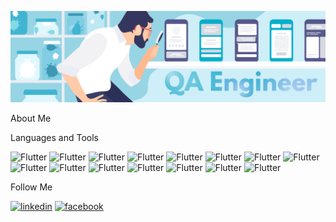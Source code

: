 [![Header](https://github.com/AnnaNazdracheva/AnnaNazdracheva/blob/main/assets/image_2022_10_28T12_20_44_709Z.png)](https://www.linkedin.com/in/anna-nazdracheva)

About Me

Languages and Tools

![Flutter](https://img.shields.io/badge/-Jira-090909?style=for-the-badge&logo=Jira&logoColor=136be1)
![Flutter](https://img.shields.io/badge/Elasticsearch-090909?style=for-the-badge&logo=Elasticsearch&logoColor=00BFB3)
![Flutter](https://img.shields.io/badge/POSTMAN-090909?style=for-the-badge&logo=POSTMAN&logoColor=#FF6C37)
![Flutter](https://img.shields.io/badge/PostgreSQL-090909?style=for-the-badge&logo=PostgreSQL&logoColor=336791)
![Flutter](https://img.shields.io/badge/GitHub-090909?style=for-the-badge&logo=GitHub&logoColor=e83e8c)
![Flutter](https://img.shields.io/badge/GIT-090909?style=for-the-badge&logo=GIT&logoColor=#FFFFFFA)
![Flutter](https://img.shields.io/badge/DEVTOOLS-090909?style=for-the-badge&logo=DEVTOOLS&logoColor=e83e8c)
![Flutter](https://img.shields.io/badge/MongoDB-090909?style=for-the-badge&logo=MongoDB&logoColor=09934E)
![Flutter](https://img.shields.io/badge/SQL-090909?style=for-the-badge&logo=SQL&logoColor=09934E)
![Flutter](https://img.shields.io/badge/KIBANA-090909?style=for-the-badge&logo=KIBANA&logoColor=e83e8c)
![Flutter](https://img.shields.io/badge/ApacheJMeter-090909?style=for-the-badge&logo=ApacheJMeter&logoColor=D22128)
![Flutter](https://img.shields.io/badge/RESTAPI-090909?style=for-the-badge&logo=RESTAPI&logoColor=e83e8c)
![Flutter](https://img.shields.io/badge/RabbitMQ-090909?style=for-the-badge&logo=RabbitMQ&logoColor=#FFFFFF)
![Flutter](https://img.shields.io/badge/Python-090909?style=for-the-badge&logo=Python&logoColor=#FFFFFFA)
![Flutter](https://img.shields.io/badge/REDIS-090909?style=for-the-badge&logo=REDIS&logoColor=#FFFFFFA)

Follow Me

[![linkedin](https://img.shields.io/badge/linkedin-090909?style=for-the-badge&logo=linkedin&logoColor=136be1)](https://www.linkedin.com/in/anna-nazdracheva)
[![facebook](https://img.shields.io/badge/facebook-090909?style=for-the-badge&logo=facebook&logoColor=136be1)](https://www.facebook.com/Nazdracheva.Anna)